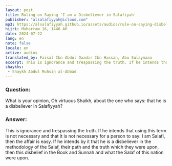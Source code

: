 ```yaml
---
layout: post
title: Ruling on Saying 'I am a Disbeliever in Salafiyah'
publisher: "alsalafiyyah@icloud.com"
mp3: https://alsalafiyyah.github.io/assets/audios/rule-on-saying-disbelieve-in-salafiyyah.mp3
hijri: Muharram 16, 1446 AH
date: 2024-07-22
lang: en
note: false
locale: en
active: audios
translated_by: Faisal Ibn Abdul Qaadir Ibn Hassan, Abu Sulaymaan
excerpt: This is ignorance and trespassing the truth. If he intends that using this term is not necessary and that it is not necessary for a person to say I am Salafi, then the affair is easy.
shaykhs: 
 - Shaykh Abdul Muhsin al-Abbad
---
```


### Question: 
What is your opinion, Oh virtuous Shaikh, about the one who says: that he is a disbeliever in Salafiyyah?

### Answer: 
This is ignorance and trespassing the truth. If he intends that using this term is not necessary and that it is not necessary for a person to say: I am Salafi, then the affair is easy. If he intends by it that he is a disbeliever in the methodology of the Salaf, their path and the truth which they were upon, then this disbelief in the Book and Sunnah and what the Salaf of this nation were upon. 
